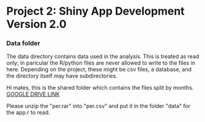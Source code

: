 # Project 2: Shiny App Development Version 2.0

### Data folder

The data directory contains data used in the analysis. This is treated as read only; in paricular the R/python files are never allowed to write to the files in here. Depending on the project, these might be csv files, a database, and the directory itself may have subdirectories.

Hi mates, this is the shared folder which contains the files split by months.  [GOOGLE DRIVE LINK](https://drive.google.com/drive/folders/1AP3j2TPjzugt7eGlh1fEGvLNBMuXF8fE?usp=sharing)

Please unzip the "per.rar" into "per.csv" and put it in the folder "data" for the app.r to read.
